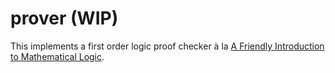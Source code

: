 # prover (WIP)

This implements a first order logic proof checker à la [A Friendly Introduction to Mathematical Logic](https://minerva.geneseo.edu/download/495/).

